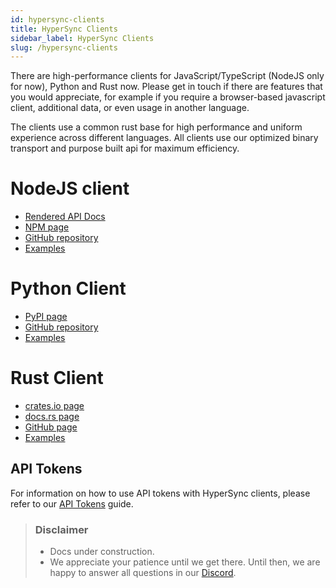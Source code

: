 ```yaml
---
id: hypersync-clients
title: HyperSync Clients
sidebar_label: HyperSync Clients
slug: /hypersync-clients
---
```


There are high-performance clients for JavaScript/TypeScript (NodeJS only for now), Python and Rust now. Please get in touch if there are features that you would appreciate, for example if you require a browser-based javascript client, additional data, or even usage in another language.

The clients use a common rust base for high performance and uniform experience across different languages. All clients use our optimized binary transport and purpose built api for maximum efficiency.

# NodeJS client

- [Rendered API Docs](https://enviodev.github.io/hypersync-client-node/)
- [NPM page](https://www.npmjs.com/package/@envio-dev/hypersync-client)
- [GitHub repository](https://github.com/enviodev/hypersync-client-node)
- [Examples](https://github.com/enviodev/hypersync-client-node/tree/main/examples)

# Python Client

- [PyPI page](https://pypi.org/project/hypersync/)
- [GitHub repository](https://github.com/enviodev/hypersync-client-python)
- [Examples](https://github.com/enviodev/hypersync-client-python/tree/main/examples)

# Rust Client

- [crates.io page](https://crates.io/crates/hypersync-client)
- [docs.rs page](https://docs.rs/hypersync-client/latest/hypersync_client/)
- [GitHub page](https://github.com/enviodev/hypersync-client-rust)
- [Examples](https://github.com/enviodev/hypersync-client-rust/tree/main/examples)

## API Tokens

For information on how to use API tokens with HyperSync clients, please refer to our [API Tokens](./api-tokens) guide.

> ### Disclaimer
>
> - Docs under construction.
> - We appreciate your patience until we get there. Until then, we are happy to answer all questions in our [Discord](https://discord.gg/Q9qt8gZ2fX).
